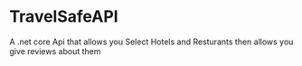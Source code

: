 # TravelSafeAPI
A .net core Api that allows you Select Hotels and Resturants then allows you give reviews about them
